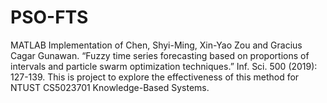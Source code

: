 # PSO-FTS
MATLAB Implementation of Chen, Shyi-Ming, Xin-Yao Zou and Gracius Cagar Gunawan. “Fuzzy time series forecasting based on proportions of intervals and particle swarm optimization techniques.” Inf. Sci. 500 (2019): 127-139.
This is project to explore the effectiveness of this method for NTUST CS5023701	Knowledge-Based Systems.
